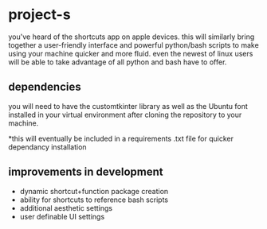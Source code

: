 # project-s
you've heard of the shortcuts app on apple devices. this will similarly bring together a user-friendly interface and powerful python/bash scripts to make using your machine quicker and more fluid. even the newest of linux users will be able to take advantage of all python and bash have to offer.

## dependencies

you will need to have the customtkinter library as well as the Ubuntu font installed in your virtual environment after cloning the repository to your machine.

*this will eventually be included in a requirements .txt file for quicker dependancy installation

## improvements in development

- dynamic shortcut+function package creation
- ability for shortcuts to reference bash scripts
- additional aesthetic settings
- user definable UI settings
